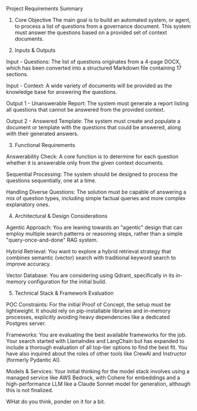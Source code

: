 Project Requirements Summary

1. Core Objective The main goal is to build an automated system, or agent, to process a list of questions from a governance document. This system must answer the questions based on a provided set of context documents.

2. Inputs & Outputs

Input - Questions: The list of questions originates from a 4-page DOCX, which has been converted into a structured Markdown file containing 17 sections.

Input - Context: A wide variety of documents will be provided as the knowledge base for answering the questions.

Output 1 - Unanswerable Report: The system must generate a report listing all questions that cannot be answered from the provided context.

Output 2 - Answered Template: The system must create and populate a document or template with the questions that could be answered, along with their generated answers.

3. Functional Requirements

Answerability Check: A core function is to determine for each question whether it is answerable only from the given context documents.

Sequential Processing: The system should be designed to process the questions sequentially, one at a time.

Handling Diverse Questions: The solution must be capable of answering a mix of question types, including simple factual queries and more complex explanatory ones.

4. Architectural & Design Considerations

Agentic Approach: You are leaning towards an "agentic" design that can employ multiple search patterns or reasoning steps, rather than a simple "query-once-and-done" RAG system.

Hybrid Retrieval: You want to explore a hybrid retrieval strategy that combines semantic (vector) search with traditional keyword search to improve accuracy.

Vector Database: You are considering using Qdrant, specifically in its in-memory configuration for the initial build.

5. Technical Stack & Framework Evaluation

POC Constraints: For the initial Proof of Concept, the setup must be lightweight. It should rely on pip-installable libraries and in-memory processes, explicitly avoiding heavy dependencies like a dedicated Postgres server.

Frameworks: You are evaluating the best available frameworks for the job. Your search started with LlamaIndex and LangChain but has expanded to include a thorough evaluation of all top-tier options to find the best fit. You have also inquired about the roles of other tools like CrewAI and Instructor (formerly Pydantic AI).

Models & Services: Your initial thinking for the model stack involves using a managed service like AWS Bedrock, with Cohere for embeddings and a high-performance LLM like a Claude Sonnet model for generation, although this is not finalized.

WHat do you think, ponder on it for a bit.
